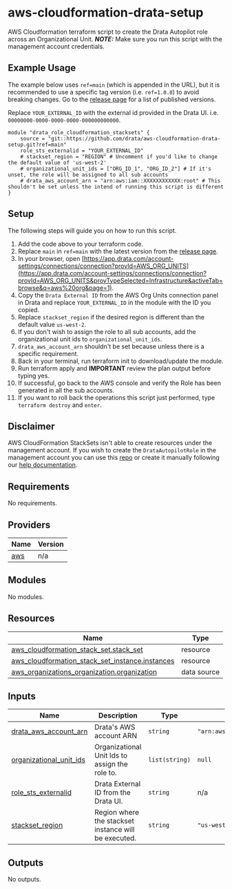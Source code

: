 # aws-cloudformation-drata-setup

AWS Cloudformation terraform script to create the Drata Autopilot role across an Organizational Unit.
***NOTE:*** Make sure you run this script with the management account credentials.

## Example Usage

The example below uses `ref=main` (which is appended in the URL),  but it is recommended to use a specific tag version (i.e. `ref=1.0.0`) to avoid breaking changes. Go to the [release page](https://github.com/drata/aws-cloudformation-drata-setup/releases) for a list of published versions.

Replace `YOUR_EXTERNAL_ID` with the external id provided in the Drata UI. i.e. `00000000-0000-0000-0000-000000000000`.

```
module "drata_role_cloudformation_stacksets" {
    source = "git::https://github.com/drata/aws-cloudformation-drata-setup.git?ref=main"
    role_sts_externalid = "YOUR_EXTERNAL_ID"
    # stackset_region = "REGION" # Uncomment if you'd like to change the default value of 'us-west-2'
    # organizational_unit_ids = ["ORG_ID_1", "ORG_ID_2"] # If it's unset, the role will be assigned to all sub accounts
    # drata_aws_account_arn = "arn:aws:iam::XXXXXXXXXXXX:root" # This shouldn't be set unless the intend of running this script is different
}
```

## Setup

The following steps will guide you on how to run this script.

1. Add the code above to your terraform code.
2. Replace `main` in `ref=main` with the latest version from the [release page](https://github.com/drata/aws-cloudformation-drata-setup/releases).
3. In your browser, open [https://app.drata.com/account-settings/connections/connection?provId=AWS_ORG_UNITS](https://app.drata.com/account-settings/connections/connection?provId=AWS_ORG_UNITS&provTypeSelected=Infrastructure&activeTab=browse&q=aws%20org&page=1).
4. Copy the `Drata External ID` from the AWS Org Units connection panel in Drata and replace `YOUR_EXTERNAL_ID` in the module with the ID you copied.
5. Replace `stackset_region` if the desired region is different than the default value `us-west-2`.
6. If you don't wish to assign the role to all sub accounts, add the organizational unit ids to `organizational_unit_ids`.
7. `drata_aws_account_arn` shouldn't be set because unless there is a specific requirement.
8. Back in your terminal, run terraform init to download/update the module.
9. Run terraform apply and **IMPORTANT** review the plan output before typing yes.
10. If successful, go back to the AWS console and verify the Role has been generated in all the sub accounts.
11. If you want to roll back the operations this script just performed, type `terraform destroy` and `enter`.

## Disclaimer

AWS CloudFormation StackSets isn't able to create resources under the management account. If you wish to create the `DrataAutopilotRole` in the management account you can use this [repo](https://github.com/drata/terraform-aws-drata-autopilot-role) or create it manually following our [help documentation](https://help.drata.com/en/articles/5048935-aws-connection-details#h_caf5c48b5d).

<!-- BEGIN_TF_DOCS -->
## Requirements

No requirements.

## Providers

| Name | Version |
|------|---------|
| <a name="provider_aws"></a> [aws](#provider\_aws) | n/a |

## Modules

No modules.

## Resources

| Name | Type |
|------|------|
| [aws_cloudformation_stack_set.stack_set](https://registry.terraform.io/providers/hashicorp/aws/latest/docs/resources/cloudformation_stack_set) | resource |
| [aws_cloudformation_stack_set_instance.instances](https://registry.terraform.io/providers/hashicorp/aws/latest/docs/resources/cloudformation_stack_set_instance) | resource |
| [aws_organizations_organization.organization](https://registry.terraform.io/providers/hashicorp/aws/latest/docs/data-sources/organizations_organization) | data source |

## Inputs

| Name | Description | Type | Default | Required |
|------|-------------|------|---------|:--------:|
| <a name="input_drata_aws_account_arn"></a> [drata\_aws\_account\_arn](#input\_drata\_aws\_account\_arn) | Drata's AWS account ARN | `string` | `"arn:aws:iam::269135526815:root"` | no |
| <a name="input_organizational_unit_ids"></a> [organizational\_unit\_ids](#input\_organizational\_unit\_ids) | Organizational Unit Ids to assign the role to. | `list(string)` | `null` | no |
| <a name="input_role_sts_externalid"></a> [role\_sts\_externalid](#input\_role\_sts\_externalid) | Drata External ID from the Drata UI. | `string` | n/a | yes |
| <a name="input_stackset_region"></a> [stackset\_region](#input\_stackset\_region) | Region where the stackset instance will be executed. | `string` | `"us-west-2"` | no |

## Outputs

No outputs.
<!-- END_TF_DOCS -->